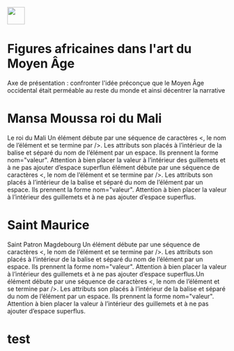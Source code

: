 <a href="https://juncture-digital.org"><img src="https://raw.githubusercontent.com/digitalArtHistory/recits-numeriques/main/images/btn_juncture.svg" style="height:40px"></a>

<param ve-config 
       title="depart" 
       banner="/images/ViennaDioscoridesFolio483vBirds.jpg" 
       layout="vertical">

# Figures africaines dans l'art du Moyen Âge

Axe de présentation : confronter l'idée préconçue que le Moyen Âge occidental était perméable au reste du monde et ainsi décentrer la narrative


# Mansa Moussa roi du Mali
Le roi du Mali
Un élément débute par une séquence de caractères <, le nom de l’élément et se termine par />. Les attributs son placés à l’intérieur de la balise et séparé du nom de l’élément par un espace. Ils prennent la forme nom="valeur". Attention à bien placer la valeur à l’intérieur des guillemets et à ne pas ajouter d’espace superflun élément débute par une séquence de caractères <, le nom de l’élément et se termine par />. Les attributs son placés à l’intérieur de la balise et séparé du nom de l’élément par un espace. Ils prennent la forme nom="valeur". Attention à bien placer la valeur à l’intérieur des guillemets et à ne pas ajouter d’espace superflus.
<param ve-graphic url="https://upload.wikimedia.org/wikipedia/commons/e/ea/Catalan_Atlas_BNF_Sheet_6_Mansa_Musa.jpg" title="Atlas Catalan : détail Mansa Moussa" />

# Saint Maurice 
Saint Patron Magdebourg
Un élément débute par une séquence de caractères <, le nom de l’élément et se termine par />. Les attributs son placés à l’intérieur de la balise et séparé du nom de l’élément par un espace. Ils prennent la forme nom="valeur". Attention à bien placer la valeur à l’intérieur des guillemets et à ne pas ajouter d’espace superflus.Un élément débute par une séquence de caractères <, le nom de l’élément et se termine par />. Les attributs son placés à l’intérieur de la balise et séparé du nom de l’élément par un espace. Ils prennent la forme nom="valeur". Attention à bien placer la valeur à l’intérieur des guillemets et à ne pas ajouter d’espace superflus.
<param ve-graphic url="hhttps://gallica.bnf.fr/ark:/12148/btv1b84466411/f1.highres" title="Saint Maurice" />

# test

